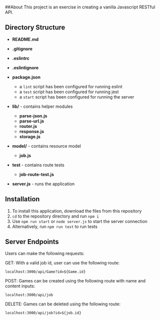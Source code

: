 ##About
This project is an exercise in creating a vanilla Javascript RESTful API.

## Directory Structure
* **README.md**
* **.gitignore**
* **.eslintrc**
* **.eslintignore**
* **package.json**
  * a `lint` script has been configured for running eslint
  * a `test` script has been configured for running jest
  * a `start` script has been configured for running the server
* **lib/** - contains helper modules
  * **parse-json.js**
  * **parse-url.js**
  * **router.js** 
  * **response.js**
  * **storage.js**
* **model/** - contains resource model
  * **job.js**

* **__test__** - contains route tests
  * **job-route-test.js**
* **server.js** - runs the application

## Installation
1. To install this application, download the files from this repository
2. `cd` to the repository directory and run `npm i`
3. Use `npm run start` or `node server.js` to start the server connection
4. Alternatively, run `npm run test` to run tests

## Server Endpoints
Users can make the following requests:

GET: With a valid job id, user can use the following route: 
```
localhost:3000/api/Game?id=${Game.id}
```

POST: Games can be created using the following route with name and content inputs: 
```
localhost:3000/api/job
```

DELETE: Games can be deleted using the following route: 
```
localhost:3000/api/job?id=${job.id}
```
